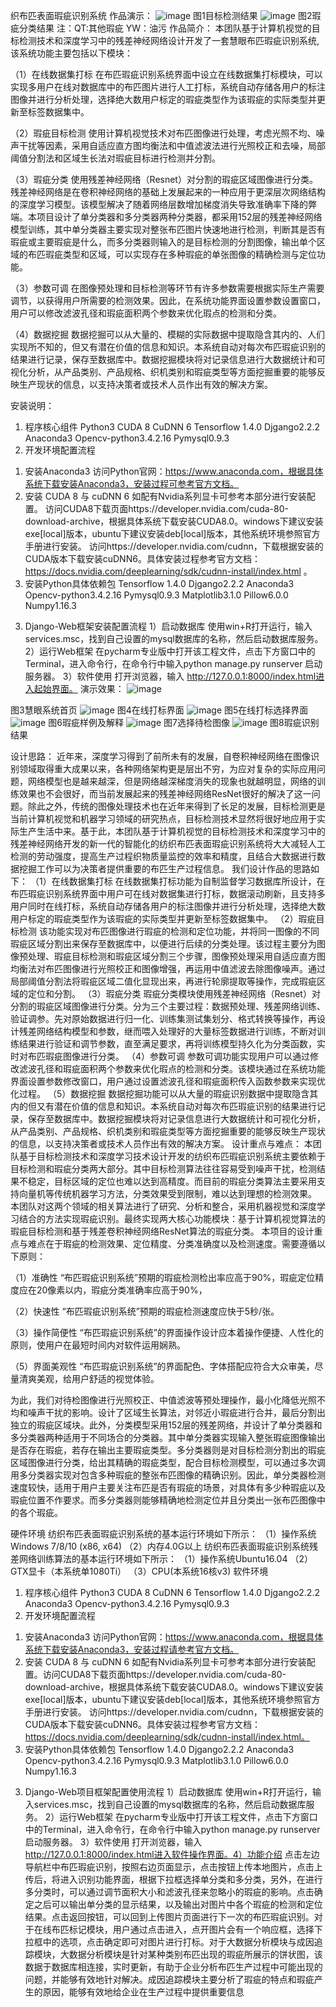 织布匹表面瑕疵识别系统
作品演示： 
     ![image](https://user-images.githubusercontent.com/30195788/158136535-4fb91aa3-4409-4c73-801c-76dac9f3edc5.png)
     图1目标检测结果
 ![image](https://user-images.githubusercontent.com/30195788/158136553-7126a374-dcd7-415e-bc4a-42413b69346c.png)
图2瑕疵分类结果
注：QT:其他瑕疵  YW：油污
作品简介：
本团队基于计算机视觉的目标检测技术和深度学习中的残差神经网络设计开发了一套慧眼布匹瑕疵识别系统, 该系统功能主要包括以下模块：

（1）在线数据集打标
在布匹瑕疵识别系统界面中设立在线数据集打标模块，可以实现多用户在线对数据库中的布匹图片进行人工打标，系统自动存储各用户的标注图像并进行分析处理，选择绝大数用户标定的瑕疵类型作为该瑕疵的实际类型并更新至标签数据集中。

（2）瑕疵目标检测
使用计算机视觉技术对布匹图像进行处理，考虑光照不均、噪声干扰等因素，采用自适应直方图均衡法和中值滤波法进行光照校正和去噪，局部阈值分割法和区域生长法对瑕疵目标进行检测并分割。

（3）瑕疵分类
使用残差神经网络（Resnet）对分割的瑕疵区域图像进行分类。
残差神经网络是在卷积神经网络的基础上发展起来的一种应用于更深层次网络结构的深度学习模型。该模型解决了随着网络层数增加梯度消失导致准确率下降的弊端。本项目设计了单分类器和多分类器两种分类器，都采用152层的残差神经网络模型训练，其中单分类器主要实现对整张布匹图片快速地进行检测，判断其是否有瑕疵或主要瑕疵是什么，而多分类器则输入的是目标检测的分割图像，输出单个区域的布匹瑕疵类型和区域，可以实现存在多种瑕疵的单张图像的精确检测与定位功能。

（3）参数可调
在图像预处理和目标检测等环节有许多参数需要根据实际生产需要调节，以获得用户所需要的检测效果。因此，在系统功能界面设置参数设置窗口，用户可以修改滤波孔径和瑕疵面积两个参数来优化瑕点的检测和分类。

（4）数据挖掘
数据挖掘可以从大量的、模糊的实际数据中提取隐含其内的、人们实现所不知的，但又有潜在价值的信息和知识。本系统自动对每次布匹瑕疵识别的结果进行记录，保存至数据库中。数据挖掘模块将对记录信息进行大数据统计和可视化分析，从产品类别、产品规格、织机类别和瑕疵类型等方面挖掘重要的能够反映生产现状的信息，以支持决策者或技术人员作出有效的解决方案。





安装说明：
1.	程序核心组件
Python3
CUDA 8
CuDNN 6
Tensorflow 1.4.0
Djgango2.2.2
Anaconda3
Opencv-python3.4.2.16
Pymysql0.9.3
2.	开发环境配置流程
1)	安装Anaconda3
访问Python官网：https://www.anaconda.com，根据具体系统下载安装Anaconda3，安装过程可参考官方文档。
2)	安装 CUDA 8 与 cuDNN 6
如配有Nvidia系列显卡可参考本部分进行安装配置。
访问CUDA8下载页面https://developer.nvidia.com/cuda-80-download-archive，根据具体系统下载安装CUDA8.0。windows下建议安装exe[local]版本，ubuntu下建议安装deb[local]版本，其他系统环境参照官方手册进行安装。
访问https://developer.nvidia.com/cudnn，下载根据安装的CUDA版本下载安装cuDNN6。具体安装过程参考官方文档：
https://docs.nvidia.com/deeplearning/sdk/cudnn-install/index.html 。
3)	安装Python具体依赖包
Tensorflow 1.4.0
Djgango2.2.2
Anaconda3
Opencv-python3.4.2.16
Pymysql0.9.3
Matplotlib3.1.0
Pillow6.0.0
Numpy1.16.3
3.	Django-Web框架安装配置流程
1）启动数据库
使用win+R打开运行，输入services.msc，找到自己设置的mysql数据库的名称，然后启动数据库服务。
2）运行Web框架
在pycharm专业版中打开该工程文件，点击下方窗口中的Terminal，进入命令行，在命令行中输入python manage.py runserver 启动服务器。
3）软件使用
打开浏览器，输入 http://127.0.0.1:8000/index.html进入起始界面。
演示效果：
![image](https://user-images.githubusercontent.com/30195788/158136638-d3b7cdee-404c-44a0-8711-2eccf1d75965.png)
 
图3慧眼系统首页
       ![image](https://user-images.githubusercontent.com/30195788/158136660-ac319863-0262-4b71-8ad5-26826ea7a093.png)
图4在线打标界面
 ![image](https://user-images.githubusercontent.com/30195788/158136686-e17c6751-b1de-4ec5-843e-48133ee39276.png)
图5在线打标选择界面
![image](https://user-images.githubusercontent.com/30195788/158136728-ffb1153c-03d4-41cc-861c-b6ebaad4b129.png)
图6瑕疵样例及解释
![image](https://user-images.githubusercontent.com/30195788/158136763-d5368d1d-7fc8-4458-97be-bb5631b7b4b3.png)
图7选择待检图像
![image](https://user-images.githubusercontent.com/30195788/158136795-e25689a7-422c-4ffb-ad43-8a7a912e2442.png)
图8瑕疵识别结果

设计思路：
近年来，深度学习得到了前所未有的发展，自卷积神经网络在图像识别领域取得重大成果以来，各种网络架构更是层出不穷，为应对复杂的实际应用问题，网络模型也是越来越深，但是网络越深梯度消失的现象也就越明显，网络的训练效果也不会很好，而当前发展起来的残差神经网络ResNet很好的解决了这一问题。除此之外，传统的图像处理技术也在近年来得到了长足的发展，目标检测更是当前计算机视觉和机器学习领域的研究热点，目标检测技术显然将很好地应用于实际生产生活中来。基于此，本团队基于计算机视觉的目标检测技术和深度学习中的残差神经网络开发的新一代的智能化的纺织布匹表面瑕疵识别系统将大大减轻人工检测的劳动强度，提高生产过程织物质量监控的效率和精度，且结合大数据进行数据挖掘工作可以为决策者提供重要的布匹生产过程信息。
我们设计作品的思路如下：
（1）在线数据集打标
在线数据集打标功能为自制监督学习数据库所设计，在布匹瑕疵识别系统界面中用户可在线对数据集进行打标，数据滚动刷新，且支持多用户同时在线打标，系统自动存储各用户的标注图像并进行分析处理，选择绝大数用户标定的瑕疵类型作为该瑕疵的实际类型并更新至标签数据集中。
（2）瑕疵目标检测
该功能实现对布匹图像进行瑕疵的检测和定位功能，并将同一图像的不同瑕疵区域分割出来保存至数据库中，以便进行后续的分类处理。该过程主要分为图像预处理、瑕疵目标检测和瑕疵区域分割三个步骤，图像预处理采用自适应直方图均衡法对布匹图像进行光照校正和图像增强，再运用中值滤波去除图像噪声。通过局部阈值分割法将瑕疵区域二值化显现出来，再进行轮廓提取等操作，完成瑕疵区域的定位和分割。
（3）瑕疵分类
瑕疵分类模块使用残差神经网络（Resnet）对分割的瑕疵区域图像进行分类。分为三个主要过程：数据预处理、残差网络训练、验证调参。先对原始数据进行归一化、训练集测试集划分、格式转换等操作，再设计残差网络结构模型和参数，继而喂入处理好的大量标签数据进行训练，不断对训练结果进行验证和调节参数，直至满足要求，再将训练模型持久化为分类函数，实时对布匹瑕疵图像进行分类。
（4）参数可调
参数可调功能实现用户可以通过修改滤波孔径和瑕疵面积两个参数来优化瑕点的检测和分类。该模块通过在系统功能界面设置参数修改窗口，用户通过设置滤波孔径和瑕疵面积传入函数参数来实现优化过程。
（5）数据挖掘
数据挖掘功能可以从大量的瑕疵识别数据中提取隐含其内的但又有潜在价值的信息和知识。本系统自动对每次布匹瑕疵识别的结果进行记录，保存至数据库中。数据挖掘模块将对记录信息进行大数据统计和可视化分析，从产品类别、产品规格、织机类别和瑕疵类型等方面挖掘重要的能够反映生产现状的信息，以支持决策者或技术人员作出有效的解决方案。
设计重点与难点：
本团队基于目标检测技术和深度学习技术设计开发的纺织布匹瑕疵识别系统主要依赖于目标检测和瑕疵分类两大部分。其中目标检测算法往往容易受到噪声干扰，检测结果不稳定，目标区域的定位也难以达到高精度。而目前的瑕疵分类算法主要采用支持向量机等传统机器学习方法，分类效果受到限制，难以达到理想的检测效果。
本团队对这两个领域的相关算法进行了研究、分析和整合，采用机器视觉和深度学习结合的方法实现瑕疵识别。最终实现两大核心功能模块：基于计算机视觉算法的瑕疵目标检测和基于残差卷积神经网络ResNet算法的瑕疵分类。
本项目的设计重点与难点在于瑕疵的检测效果、定位精度、分类准确度以及检测速度。需要遵循以下原则：

（1）准确性
“布匹瑕疵识别系统”预期的瑕疵检测检出率应高于90%，瑕疵定位精度应在20像素以内，瑕疵分类准确率应高于90%，

（2）快速性
“布匹瑕疵识别系统”预期的瑕疵检测速度应快于5秒/张。

（3）操作简便性
“布匹瑕疵识别系统”的界面操作设计应本着操作便捷、人性化的原则，使用户在最短时间内对软件运用娴熟。

（5）界面美观性
“布匹瑕疵识别系统”的界面配色、字体搭配应符合大众审美，尽量清爽美观，给用户舒适的视觉体验。

为此，我们对待检图像进行光照校正、中值滤波等预处理操作，最小化降低光照不均和噪声干扰的影响。设计了区域生长算法，对邻近小瑕疵进行合并，最后分割出独立的瑕疵区域块。此外，分类模型采用152层的残差网络，并设计了单分类器和多分类器两种适用于不同场合的分类器。其中单分类器实现输入整张瑕疵图像输出是否存在瑕疵，若存在输出主要瑕疵类型。多分类器则是对目标检测分割出的瑕疵区域图像进行分类，给出其精确的瑕疵类型，配合目标检测模型，可以通过多次调用多分类器实现对包含多种瑕疵的整张布匹图像的精确识别。因此，单分类器检测速度较快，适用于用户主要关注布匹是否有瑕疵的场景，对具体有多少种瑕疵以及瑕疵位置不作要求。而多分类器则能够精确地检测定位并且分类出一张布匹图像中的各个瑕疵。

硬件环境
纺织布匹表面瑕疵识别系统的基本运行环境如下所示：
（1）操作系统Windows 7/8/10 (x86, x64)
（2）内存4.0G以上
纺织布匹表面瑕疵识别系统残差网络训练算法的基本运行环境如下所示：
（1）操作系统Ubuntu16.04
（2）GTX显卡（本系统单1080Ti）
（3）CPU(本系统16核v3)
软件环境
1.	程序核心组件
Python3
CUDA 8
CuDNN 6
Tensorflow 1.4.0
Djgango2.2.2
Anaconda3
Opencv-python3.4.2.16
Pymysql0.9.3
2.	开发环境配置流程
1)	安装Anaconda3
访问Python官网：https://www.anaconda.com，根据具体系统下载安装Anaconda3，安装过程请参考官方文档。
2)	安装 CUDA 8 与 cuDNN 6
如配有Nvidia系列显卡可参考本部分进行安装配置。访问CUDA8下载页面https://developer.nvidia.com/cuda-80-download-archive，根据具体系统下载安装CUDA8.0。windows下建议安装exe[local]版本，ubuntu下建议安装deb[local]版本，其他系统环境参照官方手册进行安装。
访问https://developer.nvidia.com/cudnn，下载根据安装的CUDA版本下载安装cuDNN6。具体安装过程参考官方文档：
https://docs.nvidia.com/deeplearning/sdk/cudnn-install/index.html。
3)	安装Python具体依赖包
Tensorflow 1.4.0
Djgango2.2.2
Anaconda3
Opencv-python3.4.2.16
Pymysql0.9.3
Matplotlib3.1.0
Pillow6.0.0
Numpy1.16.3
3.	Django-Web项目框架配置使用流程
1）启动数据库
使用win+R打开运行，输入services.msc，找到自己设置的mysql数据库的名称，然后启动数据库服务。
2）运行Web框架
在pycharm专业版中打开该工程文件，点击下方窗口中的Terminal，进入命令行，在命令行中输入python manage.py runserver 启动服务器。
3）软件使用
打开浏览器，输入 http://127.0.0.1:8000/index.html进入软件操作界面。4）功能介绍
点击左边导航栏中布匹瑕疵识别，按照右边页面显示，点击按钮上传本地图片，点击上传后，将进入识别功能界面，根据下拉框选择单分类和多分类，另外，在进行多分类时，可以通过调节面积大小和滤波孔径来忽略小的瑕疵的影响。点击确定之后可以输出单分类的显示结果，以及输出对图片中各个瑕疵的检测和定位结果。点击返回按钮，可以回到上传图片页面进行下一次的布匹瑕疵识别。对于在线布匹标记模块，用户通过点击进入，点开图片会有一个响应框，选择下拉框中的选项，点击确定即可对图片进行打标。对于大数据分析模块与成因追踪模块，大数据分析模块是针对某种类别布匹出现的瑕疵所展示的饼状图，该数据于数据库相连接，实时更新，有助于企业分析布匹生产过程中可能出现的问题，并能够有效地针对解决。成因追踪模块主要分析了瑕疵的特点和瑕疵产生的原因，能够有效地给企业在生产过程中提供重要信息 




